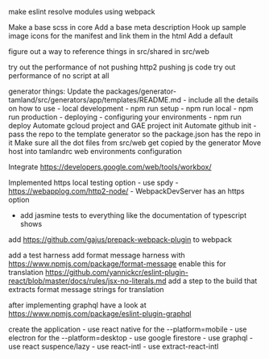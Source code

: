 
make eslint resolve modules using webpack

Make a base scss in core
Add a base meta description
Hook up sample image icons for the manifest and link them in the html
Add a default <meta name="theme-color">

figure out a way to reference things in src/shared in src/web

try out the performance of not pushing http2 pushing js code
try out performance of no script at all

generator things:
    Update the packages/generator-tamland/src/generators/app/templates/README.md
        - include all the details on how to use
            - local development
                - npm run setup
                - npm run local
                - npm run production
            - deploying
                - configuring your environments
                - npm run deploy
    Automate gcloud project and GAE project init
    Automate github init
        - pass the repo to the template generator so the package.json has the repo in it
    Make sure all the dot files from src/web get copied by the generator
    Move host into tamlandrc web environments configuration

Integrate https://developers.google.com/web/tools/workbox/

Implemented https local testing option
    - use spdy
    - https://webapplog.com/http2-node/
    - WebpackDevServer has an https option

- add jasmine tests to everything like the documentation of typescript shows

add https://github.com/gajus/prepack-webpack-plugin to webpack

add a test harness
add format message harness with https://www.npmjs.com/package/format-message
enable this for translation https://github.com/yannickcr/eslint-plugin-react/blob/master/docs/rules/jsx-no-literals.md
add a step to the build that extracts format message strings for translation

after implementing graphql have a look at https://www.npmjs.com/package/eslint-plugin-graphql

create the application
    - use react native for the --platform=mobile
    - use electron for the --platform=desktop
    - use google firestore
    - use graphql
    - use react suspence/lazy
    - use react-intl
    - use extract-react-intl
